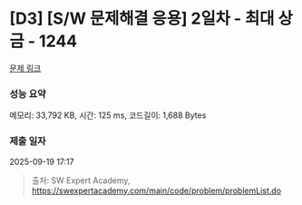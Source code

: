 # [D3] [S/W 문제해결 응용] 2일차 - 최대 상금 - 1244 

[문제 링크](https://swexpertacademy.com/main/code/problem/problemDetail.do?contestProbId=AV15Khn6AN0CFAYD) 

### 성능 요약

메모리: 33,792 KB, 시간: 125 ms, 코드길이: 1,688 Bytes

### 제출 일자

2025-09-19 17:17



> 출처: SW Expert Academy, https://swexpertacademy.com/main/code/problem/problemList.do